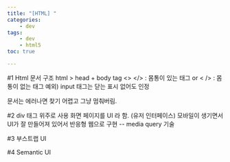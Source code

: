 ```yaml
---
title: "[HTML] "
categories:
    - dev
tags:
    - dev
    - html5
toc: true

---
```


#1 Html 문서 구조
html > head + body
tag <> </> : 몸통이 있는 태그 or <   /> : 몸통이 없는 태그 예외) input 태그는 닫는 표시 없어도 인정

문서는 에러나면 찾기 어렵고 그냥 멈춰버림.

#2 div 태그 위주로 사용
화면 페이지를 UI 라 함. (유저 인터페이스)
모바일이 생기면서 UI가 잘 만들어져 있어서 반응형 웹으로 구현 -- media query 기술

#3 부스트랩 UI 

#4 Semantic UI 






<!--stackedit_data:
eyJoaXN0b3J5IjpbMTYxMzIwNDgzMF19
-->